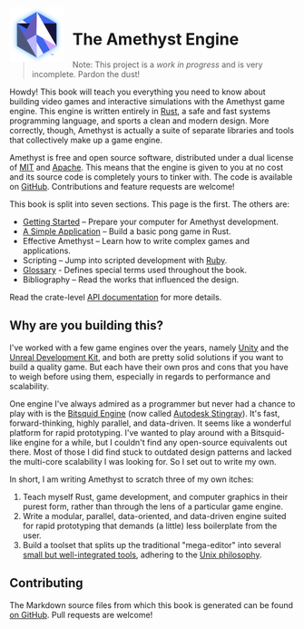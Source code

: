 <img src="./images/amethyst_thumb.png" alt="Logo" width="96px" style="float:left;margin-right:15px"/>

# The Amethyst Engine

> Note: This project is a *work in progress* and is very incomplete. Pardon the
> dust!

Howdy! This book will teach you everything you need to know about building video
games and interactive simulations with the Amethyst game engine. This engine is
written entirely in [Rust][rs], a safe and fast systems programming language,
and sports a clean and modern design. More correctly, though, Amethyst is
actually a suite of separate libraries and tools that collectively make up a
game engine.

[rs]: https://www.rust-lang.org/

Amethyst is free and open source software, distributed under a dual license of [MIT][ml]
and [Apache][al]. This means that the engine is given to you at no cost 
and its source code is completely yours to tinker with. The code is available on
[GitHub][am]. Contributions and feature requests are welcome!

[ml]: https://github.com/amethyst/amethyst/blob/master/LICENSE-MIT
[al]: https://github.com/amethyst/amethyst/blob/master/LICENSE-APACHE
[am]: https://github.com/amethyst/amethyst

This book is split into seven sections. This page is the first. The others are:

* [Getting Started][gs] – Prepare your computer for Amethyst development.
* [A Simple Application][sa] – Build a basic pong game in Rust.
* Effective Amethyst – Learn how to write complex games and applications.
* Scripting – Jump into scripted development with [Ruby][rb].
* [Glossary][gl] - Defines special terms used throughout the book.
* Bibliography – Read the works that influenced the design.

[gs]: ./getting_started.html
[sa]: ./simple_application.html
[rb]: https://www.ruby-lang.org/
[gl]: ./glossary.html

Read the crate-level [API documentation][ad] for more details.

[ad]: https://www.amethyst.rs/doc/master/amethyst/

## Why are you building this?

I've worked with a few game engines over the years, namely [Unity][un] and the
[Unreal Development Kit][ud], and both are pretty solid solutions if you want to
build a quality game. But each have their own pros and cons that you have to
weigh before using them, especially in regards to performance and scalability.

[un]: http://unity3d.com/
[ud]: https://www.unrealengine.com/

One engine I've always admired as a programmer but never had a chance to play
with is the [Bitsquid Engine][bs] (now called [Autodesk Stingray][as]). It's
fast, forward-thinking, highly parallel, and data-driven. It seems like a
wonderful platform for rapid prototyping. I've wanted to play around with a
Bitsquid-like engine for a while, but I couldn't find any open-source
equivalents out there. Most of those I did find stuck to outdated design
patterns and lacked the multi-core scalability I was looking for. So I set out
to write my own.

[bs]: http://twvideo01.ubm-us.net/o1/vault/gdc2012/slides/Programming%20Track/Persson_Tobias_Flexible_Rendering.pdf.pdf
[as]: http://stingrayengine.com/
[bl]: http://bitsquid.blogspot.com/

In short, I am writing Amethyst to scratch three of my own itches:

1. Teach myself Rust, game development, and computer graphics in their purest
   form, rather than through the lens of a particular game engine.
2. Write a modular, parallel, data-oriented, and data-driven engine suited for
   rapid prototyping that demands (a little) less boilerplate from the user.
3. Build a toolset that splits up the traditional "mega-editor" into several
   [small but well-integrated tools][at], adhering to the [Unix philosophy][up].

[at]: https://github.com/ebkalderon/amethyst_tools
[up]: https://en.wikipedia.org/wiki/Unix_philosophy

## Contributing

The Markdown source files from which this book is generated can be found
[on GitHub][md]. Pull requests are welcome!

[md]: https://github.com/amethyst/amethyst/tree/master/book/src
